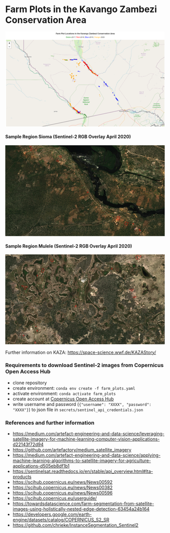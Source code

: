 # Farm Plots in the Kavango Zambezi Conservation Area

![Farm Plots Fixed Locations in the Kavango Zambezi Conservation Area by Year](farm_plots_fixed_locations_by_year.png 'Farm Plots Fixed Locations in the Kavango Zambezi Conservation Area by Year')

#### Sample Region Sioma (Sentinel-2 RGB Overlay April 2020)

![Sample Region Sioma](sample_region_sioma.png 'Sample Region Sioma')

#### Sample Region Mulele (Sentinel-2 RGB Overlay April 2020)

![Sample Region Mulele](sample_region_mulele.png 'Sample Region Mulele')

Further information on KAZA: https://space-science.wwf.de/KAZAStory/

### Requirements to download Sentinel-2 images from Copernicus Open Access Hub

- clone repository
- create environment: `conda env create -f farm_plots.yaml`
- activate environment: `conda activate farm_plots`
- create account at [Copernicus Open Access Hub](https://scihub.copernicus.eu/dhus/#/home)
- write username and password (`{"username": "XXXX", "password": "XXXX"}`) to json file in `secrets/sentinel_api_credentials.json`

### References and further information

- https://medium.com/artefact-engineering-and-data-science/leveraging-satellite-imagery-for-machine-learning-computer-vision-applications-d22143f72d94
- https://github.com/artefactory/medium_satellite_imagery
- https://medium.com/artefact-engineering-and-data-science/applying-machine-learning-algorithms-to-satellite-imagery-for-agriculture-applications-d505eb8df1b1
- https://sentinelsat.readthedocs.io/en/stable/api_overview.html#lta-products
- https://scihub.copernicus.eu/news/News00592
- https://scihub.copernicus.eu/news/News00382
- https://scihub.copernicus.eu/news/News00596
- https://scihub.copernicus.eu/userguide/
- https://towardsdatascience.com/farm-segmentation-from-satellite-images-using-holistically-nested-edge-detection-63454a24b164
- https://developers.google.com/earth-engine/datasets/catalog/COPERNICUS_S2_SR
- https://github.com/chrieke/InstanceSegmentation_Sentinel2
